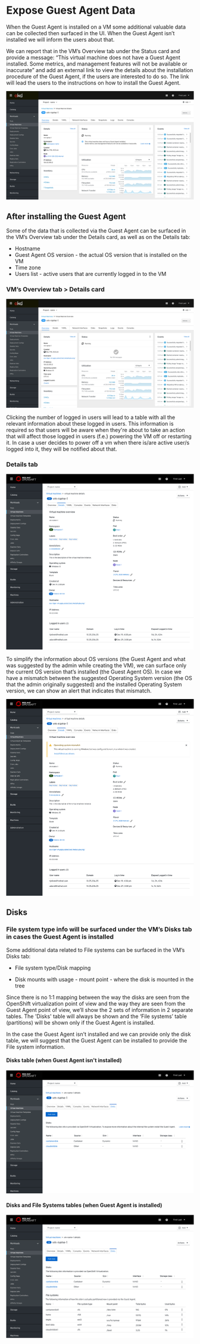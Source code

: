 # Expose Guest Agent Data

When the Guest Agent is installed on a VM some additional valuable data can be collected then surfaced in the UI.
When the Guest Agent isn’t installed we will inform the users about that.

We can report that in the VM’s Overview tab under the Status card and provide a message: “This virtual machine does not have a Guest Agent installed. Some metrics, and management features will not be available or inaccurate” and add an external link to view the details about the installation procedure of the Guest Agent, if the users are interested to do so. The link will lead the users to the instructions on how to install the Guest Agent.

![Notifying users that Guest Agent isn't installed](img/vm-overview-tab.png)

## After installing the Guest Agent

Some of the data that is collected via the Guest Agent can be surfaced in the VM’s Overview tab under the Details card, as well as on the Details tab:

- Hostname
- Guest Agent OS version - the actual OS version that is installed on the VM
- Time zone
- Users list - active users that are currently logged in to the VM

### VM’s Overview tab > Details card

![Additional data when Guest Agent is installed](img/vm-dashboard-w-ga-installed.png)

Clicking the number of logged in users will lead to a table with all the relevant information about these logged in users. This information is required so that users will be aware when they're about to take an action that will affect those logged in users (f.e.) powering the VM off or restarting it. In case a user decides to power off a vm when there is/are active user/s logged into it, they will be notified about that.  

### Details tab

![VM overview page](img/vm-overview.png)

To simplify the information about OS versions (the Guest Agent and what was suggested by the admin while creating the VM), we can surface only the current OS version that’s installed (the Guest Agent OS).
In case we have a mismatch between the suggested Operating System version (the OS that the admin originally suggested) and the installed Operating System version, we can show an alert that indicates that mismatch.

![notification when mismatch os version between Guest Agent and original](img/vm-overview-GA-not-match.png)

## Disks

### File system type info will be surfaced under the VM’s Disks tab in cases the Guest Agent is installed

Some additional data related to File systems can be surfaced in the VM’s Disks tab:

- File system type/Disk mapping

- Disk mounts with usage - mount point - where the disk is mounted in the tree

Since there is no 1:1 mapping between the way the disks are seen from the OpenShift virtualization point of view and the way they are seen from the Guest Agent point of view, we’ll show the 2 sets of information in 2 separate tables.
The 'Disks' table will always be shown and the ‘File systems’ table (partitions) will be shown only if the Guest Agent is installed.

In the case the Guest Agent isn't installed and we can provide only the disk table, we will suggest that the Guest Agent can be installed to provide the File system information.

#### Disks table (when Guest Agent isn't installed)

![disks table](img/disks-2-tables-GA-not-installed.png)

#### Disks and File Systems tables (when Guest Agent is installed)

![2 tables: disks and file systems](img/disks-2-tables-GA-installed.png)
